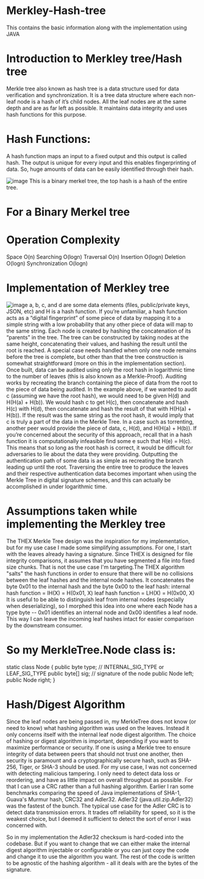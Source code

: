 # Merkley-Hash-tree
This contains the basic information along with the implementation using JAVA

# Introduction to Merkley tree/Hash tree
Merkle tree also known as hash tree is a data structure used for data verification and synchronization. It is a tree data structure where each non-leaf node is a hash of it’s child nodes. All the leaf nodes are at the same depth and are as far left as possible. It maintains data integrity and uses hash functions for this purpose. 

# Hash Functions:  
A hash function maps an input to a fixed output and this output is called hash. The output is unique for every input and this enables fingerprinting of data. So, huge amounts of data can be easily identified through their hash. 

![image](https://user-images.githubusercontent.com/104343178/165032254-da822487-98f5-4da9-9e5a-a9650a825cc4.png)
This is a binary merkel tree, the top hash is a hash of the entire tree. 
 

# For a Binary Merkel tree 
 
# Operation	     Complexity
Space	         O(n)
Searching 	     O(logn)
Traversal	     O(n)
Insertion	     O(logn)
Deletion	     O(logn)
Synchronization	 O(logn)

# Implementation of Merkley tree
![image](https://user-images.githubusercontent.com/104343178/165032687-b285c496-6a69-4913-974a-564bcf4050ba.png)
a, b, c, and d are some data elements (files, public/private keys, JSON, etc) and H is a hash function. If you’re unfamiliar, a hash function acts as a “digital fingerprint” of some piece of data by mapping it to a simple string with a low probability that any other piece of data will map to the same string. Each node is created by hashing the concatenation of its “parents” in the tree.
The tree can be constructed by taking nodes at the same height, concatenating their values, and hashing the result until the root is reached. A special case needs handled when only one node remains before the tree is complete, but other than that the tree construction is somewhat straightforward (more on this in the implementation section).
Once built, data can be audited using only the root hash in logarithmic time to the number of leaves (this is also known as a Merkle-Proof). Auditing works by recreating the branch containing the piece of data from the root to the piece of data being audited. In the example above, if we wanted to audit c (assuming we have the root hash), we would need to be given H(d) and H(H(a) + H(b)). We would hash c to get H(c), then concatenate and hash H(c) with H(d), then concatenate and hash the result of that with H(H(a) + H(b)). If the result was the same string as the root hash, it would imply that c is truly a part of the data in the Merkle Tree.
In a case such as torrenting, another peer would provide the piece of data, c, H(d), and H(H(a) + H(b)). If you’re concerned about the security of this approach, recall that in a hash function it is computationally infeasible find some e such that H(e) = H(c). This means that so long as the root hash is correct, it would be difficult for adversaries to lie about the data they were providing.
Outputting the authentication path of some data is as simple as recreating the branch leading up until the root. Traversing the entire tree to produce the leaves and their respective authentication data becomes important when using the Merkle Tree in digital signature schemes, and this can actually be accomplished in under logarithmic time.



# Assumptions taken while implementing the Merkley tree

The THEX Merkle Tree design was the inspiration for my implementation, but for my use case I made some simplifying assumptions. For one, I start with the leaves already having a signature. Since THEX is designed for file integrity comparisons, it assumes that you have segmented a file into fixed size chunks. That is not the use case I'm targeting.The THEX algorithm "salts" the hash functions in order to ensure that there will be no collisions between the leaf hashes and the internal node hashes. It concatenates the byte 0x01 to the internal hash and the byte 0x00 to the leaf hash:
internal hash function = IH(X) = H(0x01, X)
leaf hash function = LH(X) = H(0x00, X)
It is useful to be able to distinguish leaf from internal nodes (especially when deserializing), so I morphed this idea into one where each Node has a type byte -- 0x01 identifies an internal node and 0x00 identifies a leaf node. This way I can leave the incoming leaf hashes intact for easier comparison by the downstream consumer.

# So my MerkleTree.Node class is:
static class Node {
  public byte type;  // INTERNAL_SIG_TYPE or LEAF_SIG_TYPE
  public byte[] sig; // signature of the node
  public Node left;
  public Node right;
}

# Hash/Digest Algorithm 
Since the leaf nodes are being passed in, my MerkleTree does not know (or need to know) what hashing algorithm was used on the leaves. Instead it only concerns itself with the internal leaf node digest algorithm. The choice of hashing or digest algorithm is important, depending if you want to maximize performance or security. If one is using a Merkle tree to ensure integrity of data between peers that should not trust one another, then security is paramount and a cryptographically secure hash, such as SHA-256, Tiger, or SHA-3 should be used.
For my use case, I was not concerned with detecting malicious tampering. I only need to detect data loss or reordering, and have as little impact on overall throughput as possible. For that I can use a CRC rather than a full hashing algorithm. Earlier I ran some benchmarks comparing the speed of Java implementations of SHA-1, Guava's Murmur hash, CRC32 and Adler32. Adler32 (java.util.zip.Adler32) was the fastest of the bunch. The typical use case for the Adler CRC is to detect data transmission errors. It trades off reliability for speed, so it is the weakest choice, but I deemed it sufficient to detect the sort of error I was concerned with.

So in my implementation the Adler32 checksum is hard-coded into the codebase. But if you want to change that we can either make the internal digest algorithm injectable or configurable or you can just copy the code and change it to use the algorithm you want.
The rest of the code is written to be agnostic of the hashing algorithm - all it deals with are the bytes of the signature.




